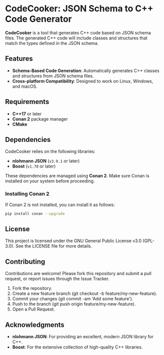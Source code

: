 # CodeCooker: JSON Schema to C++ Code Generator

**CodeCooker** is a tool that generates C++ code based on JSON schema files. 
The generated C++ code will include classes and structures that match the types defined in the JSON schema.

## Features

- **Schema-Based Code Generation**: Automatically generates C++ classes and structures from JSON schema files.
- **Cross-platform Compatibility**: Designed to work on Linux, Windows, and macOS.

## Requirements

- **C++17** or later
- **Conan 2** package manager
- **CMake**

## Dependencies

CodeCooker relies on the following libraries:

- **nlohmann JSON** (`v3.9.1` or later)
- **Boost** (`v1.70` or later)

These dependencies are managed using **Conan 2**. Make sure Conan is installed on your system before proceeding.

### Installing Conan 2

If Conan 2 is not installed, you can install it as follows:

```bash
pip install conan --upgrade
```

## License
This project is licensed under the GNU General Public License v3.0 (GPL-3.0). See the LICENSE file for more details.

## Contributing
Contributions are welcome! Please fork this repository and submit a pull request, or report issues through the Issue Tracker.

1. Fork the repository.
2. Create a new feature branch (git checkout -b feature/my-new-feature).
3. Commit your changes (git commit -am 'Add some feature').
4. Push to the branch (git push origin feature/my-new-feature).
5. Open a Pull Request.

## Acknowledgments
- **nlohmann JSON**: For providing an excellent, modern JSON library for C++.
- **Boost**: For the extensive collection of high-quality C++ libraries.
